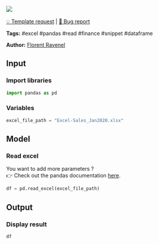 <a href="https://app.naas.ai/user-redirect/naas/downloader?url=https://raw.githubusercontent.com/jupyter-naas/awesome-notebooks/master/Excel/Excel_Read_file.ipynb" target="_parent"><img src="https://naasai-public.s3.eu-west-3.amazonaws.com/open_in_naas.svg"/></a><br><br><a href="https://github.com/jupyter-naas/awesome-notebooks/issues/new?assignees=&labels=&template=template-request.md&title=Tool+-+Action+of+the+notebook+">💡 Template request</a> | <a href="https://github.com/jupyter-naas/awesome-notebooks/issues/new?assignees=&labels=bug&template=bug_report.md&title=Excel+-+Read+file:+Error+short+description">🚨 Bug report</a>

**Tags:** #excel #pandas #read #finance #snippet #dataframe

**Author:** [Florent Ravenel](https://www.linkedin.com/in/ACoAABCNSioBW3YZHc2lBHVG0E_TXYWitQkmwog/)

## Input

### Import libraries


```python
import pandas as pd 
```

### Variables


```python
excel_file_path = "Excel-Sales_Jan2020.xlsx"
```

## Model

### Read excel

You want to add more parameters ?<br>
👉 Check out the pandas documentation <a href="https://pandas.pydata.org/docs/reference/api/pandas.read_excel.html">here</a>.


```python
df = pd.read_excel(excel_file_path)
```

## Output

### Display result


```python
df
```
